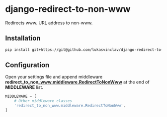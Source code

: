 # django-redirect-to-non-www

Redirects www. URL address to non-ww<span></span>w.

## Installation

```bash
pip install git+https://git@github.com/lukasvinclav/django-redirect-to-non-www.git
```

## Configuration

Open your settings file and append middleware **redirect_to_non_www.middleware.RedirectToNonWww** at the end of **MIDDLEWARE** list.

```python
MIDDLEWARE = [
    # Other middleware classes
    'redirect_to_non_www.middleware.RedirectToNonWww',
]
```